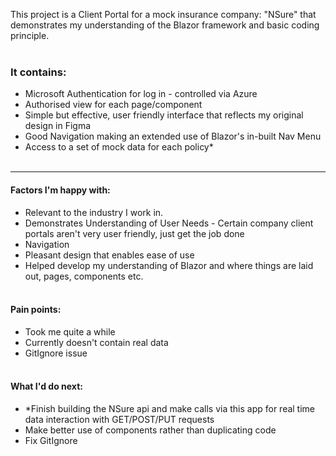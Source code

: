 This project is a Client Portal for a mock insurance company: "NSure" that demonstrates my understanding of the Blazor framework and basic coding principle. <br></br>
### It contains:
- Microsoft Authentication for log in - controlled via Azure
- Authorised view for each page/component
- Simple but effective, user friendly interface that reflects my original design in Figma
- Good Navigation making an extended use of Blazor's in-built Nav Menu
- Access to a set of mock data for each policy*<br></br>
---

#### Factors I'm happy with:
- Relevant to the industry I work in.
- Demonstrates Understanding of User Needs - Certain company client portals aren't very user friendly, just get the job done
- Navigation
- Pleasant design that enables ease of use
- Helped develop my understanding of Blazor and where things are laid out, pages, components etc.<br></br>

#### Pain points:
- Took me quite a while
- Currently doesn't contain real data
- GitIgnore issue<br></br>

#### What I'd do next:
- *Finish building the NSure api and make calls via this app for real time data interaction with GET/POST/PUT requests
- Make better use of components rather than duplicating code
- Fix GitIgnore<br></br>
